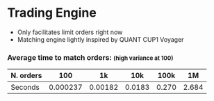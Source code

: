 # Trading Engine
- Only facilitates limit orders right now
- Matching engine lightly inspired by QUANT CUP1 Voyager

### Average time to match orders: <font size='2'>(high variance at 100)<font>
N. orders | 100 | 1k | 10k | 100k | 1M
--- | --- | --- | --- |--- |---
Seconds | 0.000237 | 0.00182 | 0.0183 | 0.270 | 2.684